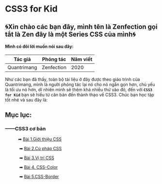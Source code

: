 # CSS3 for Kid

## 🌀Xin chào các bạn đây, mình tên là Zenfection gọi tắt là Zen đây là một Series CSS của mình🌀

#### Mình có đôi lời muốn nói sau đây:

| Tác giả     | Phóng tác  | Năm viết |
| ----------- | ---------- | -------- |
| Quantrimang | Zenfection | 2020     |

Như các bạn đã thấy, toàn bộ tài liệu ở đây được theo giáo trình của Quantrimang, mình là người phóng tác lại nó cho nó ngắn gọn hơn, chủ yếu là tối ưu nó hơn, dĩ nhiên mình sẽ thêm khá nhiều thứ vào đó, đến với **`CSS3 for Kid`** bạn sẽ hiểu từ căn bản đến thành thạo về CSS3. Chúc bạn học tập tốt nhé và sau đây là: 

## Mục lục:

### ——CSS3 cơ bản

            ➡ [Bài 1.Giới thiệu CSS](https://github.com/Zenfection/CSS/blob/master/BasicCSS/1.GioithieuCSS.md)

            ➡ [Bài 2.Cú pháp CSS](https://github.com/Zenfection/CSS/blob/master/BasicCSS/2.CuphapCSS.md)

            ➡ [Bài 3.Vị trí CSS](https://github.com/Zenfection/CSS/blob/master/BasicCSS/3.VitriCSS.md)

            ➡ [Bài 4. CSS-Color](https://github.com/Zenfection/CSS/blob/master/BasicCSS/4.CSS-Color.md)

            ➡ [Bài 5.CSS-Border](https://github.com/Zenfection/CSS/blob/master/BasicCSS/5.CSS-Border.md)
